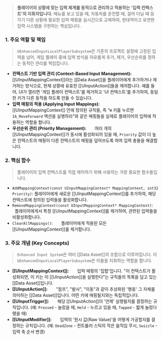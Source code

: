 
> **플레이어의 상황에 맞는 입력 체계를 동적으로 관리하고 적용하는 '입력 컨텍스트'의 지휘자입니다.** 메뉴를 보고 있을 때, 자동차를 운전할 때, 걸어 다닐 때 등 각기 다른 상황에 필요한 입력 매핑을 실시간으로 교체하여, 현대적이고 유연한 입력 시스템을 구현하는 핵심입니다.

### **1. 주요 역할 및 책임**
> `UEnhancedInputLocalPlayerSubsystem`은 기존의 프로젝트 설정에 고정된 입력을 넘어, 게임 플레이 중에 입력 방식을 자유롭게 추가, 제거, 우선순위를 정하는 동적인 관리를 책임집니다.
* **컨텍스트 기반 입력 관리 (Context-Based Input Management):**
      [[UInputMappingContext]]라는 [[Data Asset]]을 플레이어에게 추가하거나 제거하는 방식으로, 현재 상황에 유효한 [[UInputAction]]들을 제어합니다. 예를 들어, UI가 열리면 '게임 플레이 컨텍스트'를 제거하고 'UI 컨텍스트'를 추가하여, 동일한 키가 다른 동작을 하도록 만들 수 있습니다.
* **입력 매핑의 적용 (Applying Input Mappings):**
      [[UInputMappingContext]] 안에 정의된 규칙들, 즉 "`W` 키를 누르면 `IA_MoveForward` 액션을 실행하라"와 같은 매핑들을 실제로 플레이어의 입력에 적용하는 역할을 합니다.
* **우선순위 관리 (Priority Management):**
      여러 개의 [[UInputMappingContext]]가 동시에 활성화되어 있을 때, `Priority` 값이 더 높은 컨텍스트의 매핑이 다른 컨텍스트의 매핑을 덮어쓰도록 하여 입력 충돌을 해결합니다.

### **2. 핵심 함수**
> 플레이어의 입력 컨텍스트를 직접 제어하기 위해 사용하는 가장 중요한 함수들입니다.
* `AddMappingContext(const UInputMappingContext* MappingContext, int32 Priority)`:
	플레이어에게 새로운 [[UInputMappingContext]]를 추가하여, 해당 컨텍스트에 정의된 입력들을 활성화합니다.
* `RemoveMappingContext(const UInputMappingContext* MappingContext)`:
      플레이어에게서 특정 [[UInputMappingContext]]를 제거하여, 관련된 입력들을 비활성화합니다.
* `ClearAllMappings()`:
      플레이어에게 적용된 모든 [[UInputMappingContext]]를 제거합니다.
  
### **3. 주요 개념 (Key Concepts)**
> `Enhanced Input System`은 여러 [[Data Asset]]의 조합으로 이루어집니다. 이 `UEnhancedInputLocalPlayerSubsystem`은 이들을 지휘하는 역할을 합니다.
* **[[UInputMappingContext]]:**
      입력 매핑의 '집합'입니다. "이 컨텍스트가 활성화되면, 이 키는 이 [[UInputAction]]을 실행한다"는 규칙들의 목록을 담고 있는 [[Data Asset]]입니다.
* **[[UInputAction]]:**
      "점프", "발사", "이동"과 같이 추상화된 '행동' 그 자체를 의미하는 [[Data Asset]]입니다. 어떤 키에 매핑될지와는 독립적입니다.
* **[[UInputTrigger]]:**
      해당 [[UInputAction]]이 '언제' 실행될지를 결정하는 규칙입니다. (예: `Pressed` - 눌렀을 때, `Held` - 누르고 있을 때, `Tapped` - 짧게 눌렀다 뗐을 때)
* **[[UInputModifier]]:**
      입력의 '원시 값(Raw Value)'을 어떻게 가공할지를 결정하는 규칙입니다. (예: `DeadZone` - 컨트롤러 스틱의 작은 움직임 무시, `Swizzle` - 입력 축 순서 변경)
